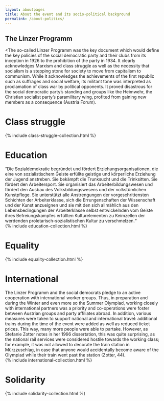 ```yaml
---
layout: aboutpages
title: About the event and its socio-political background
permalink: /about-politics/
---
```

<h2>The Linzer Programm</h2>
<p><<span class="information">The so-called Linzer Programm was the key document which would define the key policies of the social democratic party and their clubs from its inception in 1926 to the prohibition of the party in 1934. It clearly acknowledges Marxism and class struggle as well as the necessity that socialism is a stepping stone for society to move from capitalism to communism. While it acknowledges the achievements of the first republic such as suffrages and social welfare, its militant tone was interpreted as proclamation of class war by political opponents. It proved disastrous for the social democratic party’s standing and groups like the Heimwehr, the Christian socialist party’s paramilitary wing, profited from gaining new members as a consequence (Austria Forum).</span></p>

<h1 class="category-title"> Class struggle </h1>
<div class="abstract-listing">{% include class-struggle-collection.html %}</div>

<h1 class="category-title"> Education </h1>
<div class="information">“Die Sozialdemokratie begründet und fördert <span class="emphasis">Erziehungsorganisationen</span>, die eine von sozialistischem Geiste erfüllte geistige und körperliche Erziehung der Jugend anstreben. Sie bekämpft die <span class="emphasis">Trunksucht</span> und die Trinksitten. Sie fördert den <span class="emphasis">Arbeitersport</span>. Sie organisiert das <span class="emphasis">Arbeiterbildungswesen</span> und fördert den Ausbau des <span class="emphasis">Volksbildungswesens</span> und der volkstümlichen Kunstpflege. Sie unterstützt alle Anstrengungen der vorgeschrittensten Schichten der Arbeiterklasse, sich die Errungenschaften der Wissenschaft und der Kunst anzueignen und sie mit den sich allmählich aus den Lebensbedingungen der Arbeiterklasse selbst entwickelnden vom Geiste ihres Befreiungskampfes erfüllten Kulturelementen zu Keimzellen der werdenden proletarisch-sozialistischen Kultur zu verschmelzen.“</div>
<div class="abstract-listing">{% include education-collection.html %}</div>

<h1 class="category-title"> Equality </h1>
<div class="abstract-listing">{% include equality-collection.html %}</div>


<h1 class="category-title"> International </h1>
<div class="information">The Linzer Programm and the social democrats pledge to an active cooperation with international worker groups. Thus, in preparation and during the Winter and even more so the Summer Olympiad, working closely with international partners was a priority and co-operations were foster between Austrian groups and party affiliates abroad. In addition, various measures were taken to support national and international travel: additional trains during the time of the event were added as well as reduced ticket prices. This way, many more people were able to partake. However, as Stefanie Zotter notes in her 1996 dissertation, this was quite surprising, as the national rail services were considered hostile towards the working class; for example, it was not allowed to decorate the train station in Mürzzuschlag, in case that anyone would accidentally become aware of the Olympiad while their train went past the station <span class="emphasis">(Zotter, 44)</span>.</div>
<div class="abstract-listing">{% include international-collection.html %}</div>

<h1 class="category-title"> Solidarity </h1>
<div class="abstract-listing">{% include solidarity-collection.html %}</div>


<!--This is the base Jekyll theme. You can find out more info about customizing your Jekyll theme, as well as basic Jekyll usage documentation at [jekyllrb.com](https://jekyllrb.com/)

You can find the source code for Minima at GitHub:
[jekyll][jekyll-organization] /
[minima](https://github.com/jekyll/minima)

You can find the source code for Jekyll at GitHub:
[jekyll][jekyll-organization] /
[jekyll](https://github.com/jekyll/jekyll)


[jekyll-organization]: https://github.com/jekyll-->
